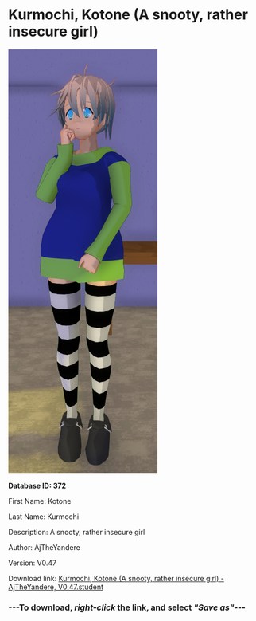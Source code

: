 # Kurmochi, Kotone (A snooty, rather insecure girl)

<img src="https://raw.githubusercontent.com/Arbiter1223/Daigaku-Gurashi-Custom-Students/master/Students/Files/Kurmochi%2C%20Kotone%20(A%20snooty%2C%20rather%20insecure%20girl).png" title="Kurmochi, Kotone (A snooty, rather insecure girl) - AjTheYandere, V0.47">

**Database ID: 372**

First Name: Kotone

Last Name: Kurmochi

Description: A snooty, rather insecure girl

Author: AjTheYandere

Version: V0.47

Download link: <a href="https://raw.githubusercontent.com/Arbiter1223/Daigaku-Gurashi-Custom-Students/master/Students/Files/Kurmochi%2C%20Kotone%20(A%20snooty%2C%20rather%20insecure%20girl)%20-%20AjTheYandere%2C%20V0.47.student">Kurmochi, Kotone (A snooty, rather insecure girl) - AjTheYandere, V0.47.student</a>

### ---**To download, _right-click_ the link, and select _"Save as"_**---
